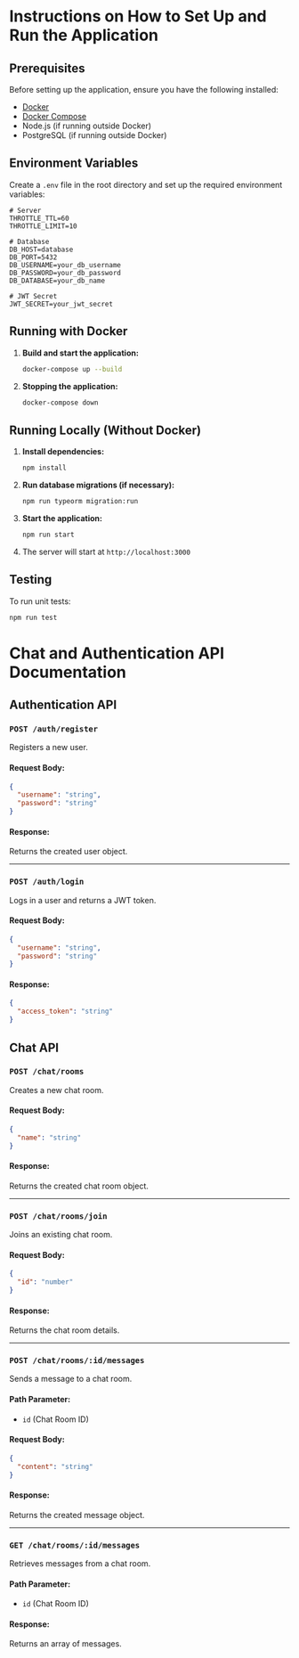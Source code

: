 # Instructions on How to Set Up and Run the Application

## Prerequisites
Before setting up the application, ensure you have the following installed:
- [Docker](https://www.docker.com/get-started)
- [Docker Compose](https://docs.docker.com/compose/install/)
- Node.js (if running outside Docker)
- PostgreSQL (if running outside Docker)

## Environment Variables
Create a `.env` file in the root directory and set up the required environment variables:

```env
# Server
THROTTLE_TTL=60
THROTTLE_LIMIT=10

# Database
DB_HOST=database
DB_PORT=5432
DB_USERNAME=your_db_username
DB_PASSWORD=your_db_password
DB_DATABASE=your_db_name

# JWT Secret
JWT_SECRET=your_jwt_secret
```

## Running with Docker
1. **Build and start the application:**
   ```sh
   docker-compose up --build
   ```

2. **Stopping the application:**
   ```sh
   docker-compose down
   ```

## Running Locally (Without Docker)
1. **Install dependencies:**
   ```sh
   npm install
   ```

2. **Run database migrations (if necessary):**
   ```sh
   npm run typeorm migration:run
   ```

3. **Start the application:**
   ```sh
   npm run start
   ```

4. The server will start at `http://localhost:3000`

## Testing
To run unit tests:
```sh
npm run test
```


# Chat and Authentication API Documentation

## Authentication API

### `POST /auth/register`
Registers a new user.

#### Request Body:
```json
{
  "username": "string",
  "password": "string"
}
```
#### Response:
Returns the created user object.

---

### `POST /auth/login`
Logs in a user and returns a JWT token.

#### Request Body:
```json
{
  "username": "string",
  "password": "string"
}
```
#### Response:
```json
{
  "access_token": "string"
}
```

## Chat API

### `POST /chat/rooms`
Creates a new chat room.

#### Request Body:
```json
{
  "name": "string"
}
```
#### Response:
Returns the created chat room object.

---

### `POST /chat/rooms/join`
Joins an existing chat room.

#### Request Body:
```json
{
  "id": "number"
}
```
#### Response:
Returns the chat room details.

---

### `POST /chat/rooms/:id/messages`
Sends a message to a chat room.

#### Path Parameter:
- `id` (Chat Room ID)

#### Request Body:
```json
{
  "content": "string"
}
```
#### Response:
Returns the created message object.

---

### `GET /chat/rooms/:id/messages`
Retrieves messages from a chat room.

#### Path Parameter:
- `id` (Chat Room ID)

#### Response:
Returns an array of messages.

